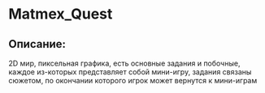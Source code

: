 # Matmex_Quest
## Описание:
2D мир, пиксельная графика, есть основные задания и побочные, каждое из-которых представляет собой мини-игру, задания связаны сюжетом, по окончании которого игрок может вернутся к мини-играм
